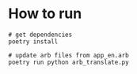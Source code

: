 # How to run

```
# get dependencies
poetry install

# update arb files from app_en.arb
poetry run python arb_translate.py
```
